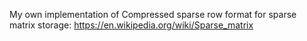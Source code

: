 My own implementation of Compressed sparse row format for sparse matrix storage: https://en.wikipedia.org/wiki/Sparse_matrix
